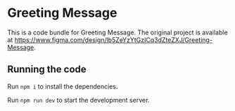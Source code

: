 
  # Greeting Message

  This is a code bundle for Greeting Message. The original project is available at https://www.figma.com/design/lb5ZeYzYtGzICq3dZteZXJ/Greeting-Message.

  ## Running the code

  Run `npm i` to install the dependencies.

  Run `npm run dev` to start the development server.
  